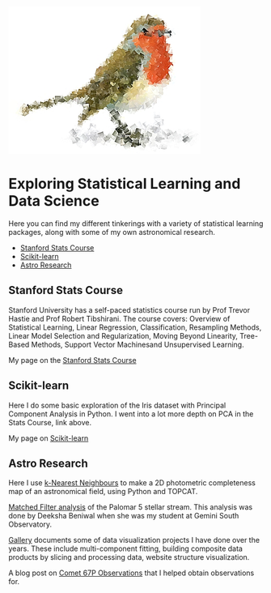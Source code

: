![logo](/images/clanrobin_logo.jpg)
# Exploring Statistical Learning and Data Science
Here you can find my different tinkerings with a variety of statistical learning packages, along with some of my own astronomical research.

- [Stanford Stats Course](#stanford-stats-course)
- [Scikit-learn](#scikit-learn)
- [Astro Research](#astro-research)

## Stanford Stats Course
Stanford University has a self-paced statistics course run by Prof Trevor Hastie and Prof Robert Tibshirani.
The course covers: Overview of Statistical Learning, Linear Regression, Classification, Resampling Methods, Linear Model Selection and Regularization, Moving Beyond Linearity, Tree-Based Methods, Support Vector Machinesand  Unsupervised Learning.

My page on the [Stanford Stats Course](/statscourse/statscourse.md)

## Scikit-learn
Here I do some basic exploration of the Iris dataset with Principal Component Analysis in Python.
I went into a lot more depth on PCA in the Stats Course, link above.

My page on [Scikit-learn](/scikit-learn/scikit-learn.md) 

## Astro Research
Here I use [k-Nearest Neighbours](/astro/kNN_example.html) to make a 2D photometric completeness map of an astronomical field, using Python and TOPCAT.

[Matched Filter analysis](/MatchedFilter/MatchedFilter.md) of the Palomar 5 stellar stream. This analysis was done by Deeksha Beniwal when she was my student at Gemini South Observatory.

[Gallery](/Gallery/Gallery.md) documents some of data visualization projects I have done over the years. These include multi-component fitting, building composite data products by slicing and processing data, website structure visualization.

A blog post on [Comet 67P Observations](http://www.gemini.edu/blog/blog/2015/08/13/gemini-spots-rosetta-on-its-way-back-to-the-sun/) that I helped obtain observations for.

<!--My page on using some data analysis techniques in [Astronomy](/astro/astro.md) -->

<!--
### Markdown

Markdown is a lightweight and easy-to-use syntax for styling your writing. It includes conventions for

```markdown
Syntax highlighted code block

# Header 1
## Header 2
### Header 3

- Bulleted
- List

1. Numbered
2. List

**Bold** and _Italic_ and `Code` text

[Link](url) and ![Image](src)
```

For more details see [GitHub Flavored Markdown](https://guides.github.com/features/mastering-markdown/).

### Jekyll Themes

Your Pages site will use the layout and styles from the Jekyll theme you have selected in your [repository settings](https://github.com/clanrobin/clanrobin.github.io/settings). The name of this theme is saved in the Jekyll `_config.yml` configuration file.

### Support or Contact

Having trouble with Pages? Check out our [documentation](https://help.github.com/categories/github-pages-basics/) or [contact support](https://github.com/contact) and we’ll help you sort it out.
-->
